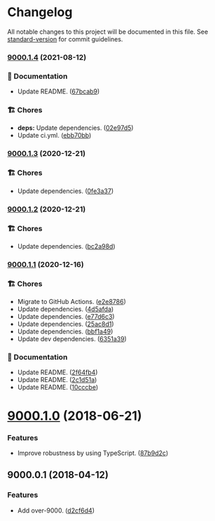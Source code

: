 # Changelog

All notable changes to this project will be documented in this file. See [standard-version](https://github.com/conventional-changelog/standard-version) for commit guidelines.

### [9000.1.4](https://github.com/darkobits/over-9000/compare/v9000.1.3...v9000.1.4) (2021-08-12)


### 📖 Documentation

* Update README. ([67bcab9](https://github.com/darkobits/over-9000/commit/67bcab990d31b0d8321cec778be1b1ec66a9456a))


### 🏗 Chores

* **deps:** Update dependencies. ([02e97d5](https://github.com/darkobits/over-9000/commit/02e97d55a98ccecfd3ada2d0709dc137eb1268a8))
* Update ci.yml. ([ebb70bb](https://github.com/darkobits/over-9000/commit/ebb70bb405a8dfa41549cfead4ee3164264c713d))

### [9000.1.3](https://github.com/darkobits/over-9000/compare/v9000.1.2...v9000.1.3) (2020-12-21)


### 🏗 Chores

* Update dependencies. ([0fe3a37](https://github.com/darkobits/over-9000/commit/0fe3a37c7c8bd32d87834296e11ba253fc8d6fb1))

### [9000.1.2](https://github.com/darkobits/over-9000/compare/v9000.1.1...v9000.1.2) (2020-12-21)


### 🏗 Chores

* Update dependencies. ([bc2a98d](https://github.com/darkobits/over-9000/commit/bc2a98dc2fb66648bb13e9a7f66bbd72409f1d7b))

### [9000.1.1](https://github.com/darkobits/over-9000/compare/v9000.1.0...v9000.1.1) (2020-12-16)


### 🏗 Chores

* Migrate to GitHub Actions. ([e2e8786](https://github.com/darkobits/over-9000/commit/e2e8786afe021a3767983af2dd762e644d0523e3))
* Update dependencies. ([4d5afda](https://github.com/darkobits/over-9000/commit/4d5afda4a6efb47c7298d9408a966b97a1927f8f))
* Update dependencies. ([e77d6c3](https://github.com/darkobits/over-9000/commit/e77d6c3e40aa92c2e92793c301e1eaecac4877ec))
* Update dependencies. ([25ac8d1](https://github.com/darkobits/over-9000/commit/25ac8d1cf210f99e23b31523097e6b9eca1a0953))
* Update dependencies. ([bbf1a49](https://github.com/darkobits/over-9000/commit/bbf1a4910c44774393138d9f18603b80756274f1))
* Update dev dependencies. ([6351a39](https://github.com/darkobits/over-9000/commit/6351a396b62458f1ee3434ebda461c5e5c4fb0c1))


### 📖 Documentation

* Update README. ([2f64fb4](https://github.com/darkobits/over-9000/commit/2f64fb40e121806132a8876b1b41be43ec463099))
* Update README. ([2c1d51a](https://github.com/darkobits/over-9000/commit/2c1d51af1d0056dcac08198005d75839b2806be0))
* Update README. ([10cccbe](https://github.com/darkobits/over-9000/commit/10cccbee19b28fc91fbe1b6c70214c28a789e59b))

<a name="9000.1.0"></a>
# [9000.1.0](https://github.com/darkobits/over-9000/compare/v9000.0.1...v9000.1.0) (2018-06-21)


### Features

* Improve robustness by using TypeScript. ([87b9d2c](https://github.com/darkobits/over-9000/commit/87b9d2c))



<a name="9000.0.1"></a>
## 9000.0.1 (2018-04-12)


### Features

* Add over-9000. ([d2cf6d4](https://github.com/darkobits/over-9000/commit/d2cf6d4))
